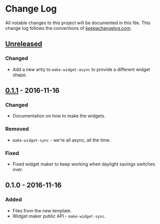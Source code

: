 # Change Log
All notable changes to this project will be documented in this file. This change log follows the conventions of [keepachangelog.com](http://keepachangelog.com/).

## [Unreleased]
### Changed
- Add a new arity to `make-widget-async` to provide a different widget shape.

## [0.1.1] - 2016-11-16
### Changed
- Documentation on how to make the widgets.

### Removed
- `make-widget-sync` - we're all async, all the time.

### Fixed
- Fixed widget maker to keep working when daylight savings switches over.

## 0.1.0 - 2016-11-16
### Added
- Files from the new template.
- Widget maker public API - `make-widget-sync`.

[Unreleased]: https://github.com/your-name/url-shortener/compare/0.1.1...HEAD
[0.1.1]: https://github.com/your-name/url-shortener/compare/0.1.0...0.1.1
